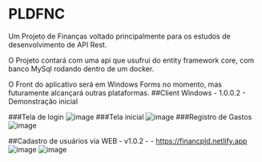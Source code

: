 # PLDFNC
Um Projeto de Finanças voltado principalmente para os estudos de desenvolvimento de API Rest.

O Projeto contará com uma api que usufrui do entity framework core, com banco MySql rodando dentro de um docker.

O Front do aplicativo será em Windows Forms no momento, mas futuramente alcançará outras plataformas.
##Client Windows - 1.0.0.2 - Demonstração inicial

###Tela de login
![image](https://github.com/user-attachments/assets/f494e8e0-0d01-4988-9355-77a758e91890)
###Tela inicial
![image](https://github.com/user-attachments/assets/3292f069-efc0-4784-adb8-fbbd3f69b143)
###Registro de Gastos
![image](https://github.com/user-attachments/assets/1be65d71-7094-4233-88ae-5442a9923ffa)

##Cadastro de usuários via WEB - v1.0.2 -  - https://financpld.netlify.app
![image](https://github.com/user-attachments/assets/8cbe3fe3-2952-475a-8e5b-9f23d3de0634)
![image](https://github.com/user-attachments/assets/1447f273-ffd7-4979-a6e1-ca16d60e1998)

